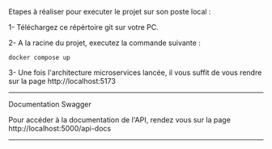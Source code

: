 Etapes à réaliser pour executer le projet sur son poste local :

1- Téléchargez ce répértoire git sur votre PC.

2- A la racine du projet, executez la commande suivante : 
```
docker compose up
```
3- Une fois l'architecture microservices lancée, il vous suffit de vous rendre sur la page http://localhost:5173

---
Documentation Swagger

Pour accéder à la documentation de l'API, rendez vous sur la page http://localhost:5000/api-docs

---